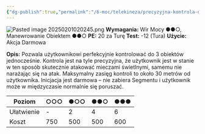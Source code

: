 ```yaml
---
{"dg-publish":true,"permalink":"/6-moc/telekineza/precyzyjna-kontrola-obiektow/","dgPassFrontmatter":true}
---
```


![Pasted image 20250201020245.png](/img/user/6%20Obrazy/Pasted%20image%2020250201020245.png)
**Wymagania:** Wir Mocy ●●○, Manewrowanie Obiektem ●●○
**PE:** 20 za Turę
**Test:** -12 (Tura)
**Użycie:** Akcja Darmowa

**Opis:** Pozwala użytkownikowi perfekcyjnie kontrolować do 3 obiektów jednocześnie. Kontrola jest na tyle precyzyjna, że użytkownik jest w stanie w ten sposób skutecznie atakować mieczami świetlnymi, samemu nie narażając się na atak. Maksymalny zasięg kontroli to około 30 metrów od użytkownika. Inicjacja jest darmowa – nie zabiera Segmentu i użytkownik może w międzyczasie normalnie się poruszać.

| Poziom     | ○○○ | ●○○ | ●●○ | ●●● |
| ---------- | --- | --- | --- | --- |
| Ułatwienie | -   | 2   | 4   | 6   |
| Koszt      | 750 | 500 | 500 | 600 |